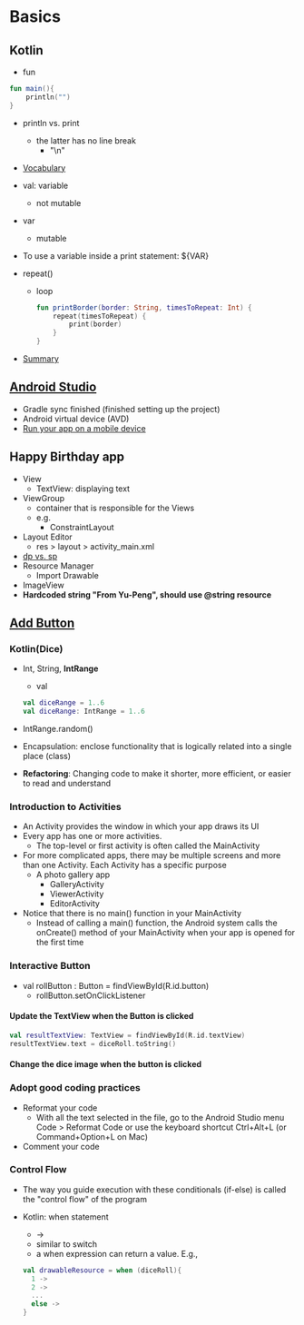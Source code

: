 # Basics

## Kotlin

* fun

```Kotlin
fun main(){
    println("")
}
```

* println vs. print
  * the latter has no line break
    * "\n"
* [Vocabulary](https://developer.android.com/courses/android-basics-kotlin/android-basics-kotlin-vocab)
* val: variable
  * not mutable
* var
  * mutable
* To use a variable inside a print statement: ${VAR}
* repeat()
  * loop

    ```Kotlin
    fun printBorder(border: String, timesToRepeat: Int) {
        repeat(timesToRepeat) {
            print(border)
        }
    }
    ```

* [Summary](https://developer.android.com/codelabs/basic-android-kotlin-training-kotlin-birthday-message?continue=https%3A%2F%2Fdeveloper.android.com%2Fcourses%2Fpathways%2Fandroid-basics-kotlin-one%23codelab-https%3A%2F%2Fdeveloper.android.com%2Fcodelabs%2Fbasic-android-kotlin-training-kotlin-birthday-message#7)

## [Android Studio](https://developer.android.com/studio/)

* Gradle sync finished (finished setting up the project)
* Android virtual device (AVD)
* [Run your app on a mobile device](https://developer.android.com/codelabs/basic-android-kotlin-training-run-on-mobile-devi[…]elabs%2Fbasic-android-kotlin-training-run-on-mobile-device)

## Happy Birthday app

* View
  * TextView: displaying text
* ViewGroup
  * container that is responsible for the Views
  * e.g.
    * ConstraintLayout
* Layout Editor
  * res > layout > activity_main.xml
* [dp vs. sp](https://developer.android.com/training/multiscreen/screendensities?authuser=1)
* Resource Manager
  * Import Drawable
* ImageView
* **Hardcoded string "From Yu-Peng", should use @string resource**

## [Add Button](https://developer.android.com/courses/pathways/android-basics-kotlin-four?authuser=1)

### Kotlin(Dice)

* Int, String, **IntRange**
  * val

  ```Kotlin
  val diceRange = 1..6
  val diceRange: IntRange = 1..6
  ```

* IntRange.random()
* Encapsulation: enclose functionality that is logically related into a single place (class)
* **Refactoring**: Changing code to make it shorter, more efficient, or easier to read and understand

### Introduction to Activities

* An Activity provides the window in which your app draws its UI
* Every app has one or more activities.
  * The top-level or first activity is often called the MainActivity
* For more complicated apps, there may be multiple screens and more than one Activity. Each Activity has a specific purpose
  * A photo gallery app
    * GalleryActivity
    * ViewerActivity
    * EditorActivity
* Notice that there is no main() function in your MainActivity
  * Instead of calling a main() function, the Android system calls the onCreate() method of your MainActivity when your app is opened for the first time

### Interactive Button

* val rollButton : Button = findViewById(R.id.button)
  * rollButton.setOnClickListener

#### Update the TextView when the Button is clicked

```Kotlin
val resultTextView: TextView = findViewById(R.id.textView)
resultTextView.text = diceRoll.toString()
```

#### Change the dice image when the button is clicked

### Adopt good coding practices

* Reformat your code
  * With all the text selected in the file, go to the Android Studio menu Code > Reformat Code or use the keyboard shortcut Ctrl+Alt+L (or Command+Option+L on Mac)
* Comment your code

### Control Flow

* The way you guide execution with these conditionals (if-else) is called the "control flow" of the program
* Kotlin: when statement
  * ->
  * similar to switch
  * a when expression can return a value. E.g.,
  
  ```Kotlin
  val drawableResource = when (diceRoll){
    1 -> 
    2 ->
    ...
    else ->
  }
  ```
